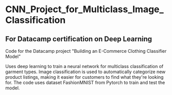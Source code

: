 # CNN_Project_for_Multiclass_Image_Classification
## For Datacamp certification on Deep Learning

Code for the Datacamp project "Building an E-Commerce Clothing Classifier Model"

Uses deep learning to train a neural network for multiclass classification of garment types. Image classification is used to automatically categorize new product listings, making it easier for customers to find what they're looking for. The code uses dataset FashionMNIST from Pytorch to train and test the model.
